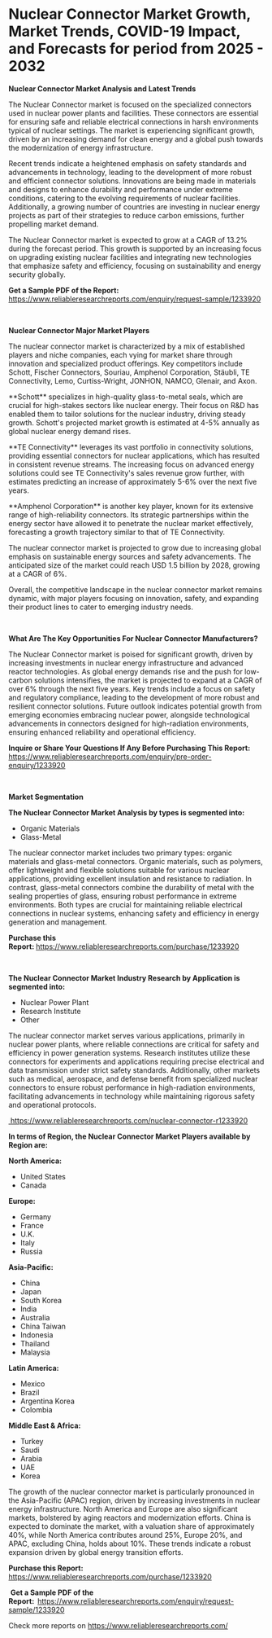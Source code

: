 <p><h1>Nuclear Connector Market Growth, Market Trends, COVID-19 Impact, and Forecasts for period from 2025 - 2032</h1></p><p><strong>Nuclear Connector Market Analysis and Latest Trends</strong></p>
<p><p>The Nuclear Connector market is focused on the specialized connectors used in nuclear power plants and facilities. These connectors are essential for ensuring safe and reliable electrical connections in harsh environments typical of nuclear settings. The market is experiencing significant growth, driven by an increasing demand for clean energy and a global push towards the modernization of energy infrastructure. </p><p>Recent trends indicate a heightened emphasis on safety standards and advancements in technology, leading to the development of more robust and efficient connector solutions. Innovations are being made in materials and designs to enhance durability and performance under extreme conditions, catering to the evolving requirements of nuclear facilities. Additionally, a growing number of countries are investing in nuclear energy projects as part of their strategies to reduce carbon emissions, further propelling market demand.</p><p>The Nuclear Connector market is expected to grow at a CAGR of 13.2% during the forecast period. This growth is supported by an increasing focus on upgrading existing nuclear facilities and integrating new technologies that emphasize safety and efficiency, focusing on sustainability and energy security globally.</p></p>
<p><strong>Get a Sample PDF of the Report:&nbsp;</strong> <a href="https://www.reliableresearchreports.com/enquiry/request-sample/1233920?utm_campaign=2185&utm_medium=2&utm_source=Github&utm_content=ia&utm_term=13022025&utm_id=nuclear-connector">https://www.reliableresearchreports.com/enquiry/request-sample/1233920</a></p>
<p>&nbsp;</p>
<p><strong>Nuclear Connector Major Market Players</strong></p>
<p><p>The nuclear connector market is characterized by a mix of established players and niche companies, each vying for market share through innovation and specialized product offerings. Key competitors include Schott, Fischer Connectors, Souriau, Amphenol Corporation, Stäubli, TE Connectivity, Lemo, Curtiss-Wright, JONHON, NAMCO, Glenair, and Axon.</p><p>**Schott** specializes in high-quality glass-to-metal seals, which are crucial for high-stakes sectors like nuclear energy. Their focus on R&D has enabled them to tailor solutions for the nuclear industry, driving steady growth. Schott's projected market growth is estimated at 4-5% annually as global nuclear energy demand rises.</p><p>**TE Connectivity** leverages its vast portfolio in connectivity solutions, providing essential connectors for nuclear applications, which has resulted in consistent revenue streams. The increasing focus on advanced energy solutions could see TE Connectivity's sales revenue grow further, with estimates predicting an increase of approximately 5-6% over the next five years.</p><p>**Amphenol Corporation** is another key player, known for its extensive range of high-reliability connectors. Its strategic partnerships within the energy sector have allowed it to penetrate the nuclear market effectively, forecasting a growth trajectory similar to that of TE Connectivity.</p><p>The nuclear connector market is projected to grow due to increasing global emphasis on sustainable energy sources and safety advancements. The anticipated size of the market could reach USD 1.5 billion by 2028, growing at a CAGR of 6%.</p><p>Overall, the competitive landscape in the nuclear connector market remains dynamic, with major players focusing on innovation, safety, and expanding their product lines to cater to emerging industry needs.</p></p>
<p>&nbsp;</p>
<p><strong>What Are The Key Opportunities For Nuclear Connector Manufacturers?</strong></p>
<p><p>The Nuclear Connector market is poised for significant growth, driven by increasing investments in nuclear energy infrastructure and advanced reactor technologies. As global energy demands rise and the push for low-carbon solutions intensifies, the market is projected to expand at a CAGR of over 6% through the next five years. Key trends include a focus on safety and regulatory compliance, leading to the development of more robust and resilient connector solutions. Future outlook indicates potential growth from emerging economies embracing nuclear power, alongside technological advancements in connectors designed for high-radiation environments, ensuring enhanced reliability and operational efficiency.</p></p>
<p><strong>Inquire or Share Your Questions If Any Before Purchasing This Report:</strong> <a href="https://www.reliableresearchreports.com/enquiry/pre-order-enquiry/1233920?utm_campaign=2185&utm_medium=2&utm_source=Github&utm_content=ia&utm_term=13022025&utm_id=nuclear-connector">https://www.reliableresearchreports.com/enquiry/pre-order-enquiry/1233920</a></p>
<p>&nbsp;</p>
<p><strong>Market Segmentation</strong></p>
<p><strong>The Nuclear Connector Market Analysis by types is segmented into:</strong></p>
<p><ul><li>Organic Materials</li><li>Glass-Metal</li></ul></p>
<p><p>The nuclear connector market includes two primary types: organic materials and glass-metal connectors. Organic materials, such as polymers, offer lightweight and flexible solutions suitable for various nuclear applications, providing excellent insulation and resistance to radiation. In contrast, glass-metal connectors combine the durability of metal with the sealing properties of glass, ensuring robust performance in extreme environments. Both types are crucial for maintaining reliable electrical connections in nuclear systems, enhancing safety and efficiency in energy generation and management.</p></p>
<p><strong>Purchase this Report:&nbsp;</strong><a href="https://www.reliableresearchreports.com/purchase/1233920?utm_campaign=2185&utm_medium=2&utm_source=Github&utm_content=ia&utm_term=13022025&utm_id=nuclear-connector">https://www.reliableresearchreports.com/purchase/1233920</a></p>
<p>&nbsp;</p>
<p><strong>The Nuclear Connector Market Industry Research by Application is segmented into:</strong></p>
<p><ul><li>Nuclear Power Plant</li><li>Research Institute</li><li>Other</li></ul></p>
<p><p>The nuclear connector market serves various applications, primarily in nuclear power plants, where reliable connections are critical for safety and efficiency in power generation systems. Research institutes utilize these connectors for experiments and applications requiring precise electrical and data transmission under strict safety standards. Additionally, other markets such as medical, aerospace, and defense benefit from specialized nuclear connectors to ensure robust performance in high-radiation environments, facilitating advancements in technology while maintaining rigorous safety and operational protocols.</p></p>
<p><a href="https://www.reliableresearchreports.com/nuclear-connector-r1233920?utm_campaign=2185&utm_medium=2&utm_source=Github&utm_content=ia&utm_term=13022025&utm_id=nuclear-connector">&nbsp;https://www.reliableresearchreports.com/nuclear-connector-r1233920</a></p>
<p><strong>In terms of Region, the Nuclear Connector Market Players available by Region are:</strong></p>
<p>
    <p> <strong> North America: </strong>
        <ul>
            <li>United States</li>
            <li>Canada</li>
        </ul>
        </p> 
    <p> <strong> Europe: </strong>
        <ul>
            <li>Germany</li>
            <li>France</li>
            <li>U.K.</li>
            <li>Italy</li>
            <li>Russia</li>
        </ul>
        </p> 
    <p> <strong> Asia-Pacific: </strong>
        <ul>
            <li>China</li>
            <li>Japan</li>
            <li>South Korea</li>
            <li>India</li>
            <li>Australia</li>
            <li>China Taiwan</li>
            <li>Indonesia</li>
            <li>Thailand</li>
            <li>Malaysia</li>
        </ul>
        </p> 
    <p> <strong> Latin America: </strong>
        <ul>
            <li>Mexico</li>
            <li>Brazil</li>
            <li>Argentina Korea</li>
            <li>Colombia</li>
        </ul>
        </p> 
    <p> <strong> Middle East & Africa: </strong>
        <ul>
            <li>Turkey</li>
            <li>Saudi</li>
            <li>Arabia</li>
            <li>UAE</li>
            <li>Korea</li>
        </ul>
    </p>
    </p>
<p><p>The growth of the nuclear connector market is particularly pronounced in the Asia-Pacific (APAC) region, driven by increasing investments in nuclear energy infrastructure. North America and Europe are also significant markets, bolstered by aging reactors and modernization efforts. China is expected to dominate the market, with a valuation share of approximately 40%, while North America contributes around 25%, Europe 20%, and APAC, excluding China, holds about 10%. These trends indicate a robust expansion driven by global energy transition efforts.</p></p>
<p><strong>Purchase this Report: </strong><a href="https://www.reliableresearchreports.com/purchase/1233920?utm_campaign=2185&utm_medium=2&utm_source=Github&utm_content=ia&utm_term=13022025&utm_id=nuclear-connector">https://www.reliableresearchreports.com/purchase/1233920</a></p>
<p>&nbsp;<strong>Get a Sample PDF of the Report:&nbsp;&nbsp;</strong><a href="https://www.reliableresearchreports.com/enquiry/request-sample/1233920?utm_campaign=2185&utm_medium=2&utm_source=Github&utm_content=ia&utm_term=13022025&utm_id=nuclear-connector">https://www.reliableresearchreports.com/enquiry/request-sample/1233920</a></p>
<p><strong></strong></p>
<p>Check more reports on <a href="https://www.reliableresearchreports.com/?utm_campaign=2185&utm_medium=2&utm_source=Github&utm_content=ia&utm_term=13022025&utm_id=nuclear-connector">https://www.reliableresearchreports.com/</a></p>